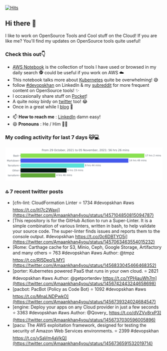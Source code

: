 [![Hits](https://hits.seeyoufarm.com/api/count/incr/badge.svg?url=https%3A%2F%2Fgithub.com%2Fakhan4u%2Fhit-counter&count_bg=%2379C83D&title_bg=%23555555&icon=&icon_color=%23E7E7E7&title=visits&edge_flat=false)](https://hits.seeyoufarm.com)

## Hi there 👋

I like to work on OpenSource Tools and Cool stuff on the Cloud! If you are like me? You'll find my updates on OpenSource tools quite useful!

### Check this out👇

* [AWS Notebook](https://histre.com/public/notebooks/dnllyanu/aws/) is the collection of tools I have used or browsed in my daily search 🕵️ could be useful if you work on AWS ☁️
* This notebook talks more about [Kubernetes](https://histre.com/public/notebooks/6uxdvo3y/kubernetes/) quite be overwhelming! 😅
* follow [#devopskhan](https://www.linkedin.com/feed/hashtag/devopskhan/) on LinkedIn & my [subreddit](https://www.reddit.com/r/devopskhan/) for more frequent content on OpenSource tools! ✨
* I occasionally share stuff on [Pocket](https://getpocket.com/@ej6g8d1dp2829A16a9Tf5d4T6bAMp3d8791rejDe86yem3bm4e14ex4fT4dluk29)!
* A quite noisy birdy on [twitter](https://twitter.com/Amaankhan4you) too! 😂
* Once in a great while I [blog](https://linuxparrot.com/) 😬


- 📫 **How to reach me** : [LinkedIn](https://www.linkedin.com/in/amaan-khan-linux-ninja) damn easy!
- 😄 **Pronouns** : He / Him 🤷‍♂️

### My coding activity for last 7 days 🐱💻

<img src="https://github.com/akhan4u/akhan4u/blob/main/images/stat.svg" alt="Amaan's Wakatime Activity!"/>

### 🔝 7 recent twitter posts
<!-- DEVDOJO:START -->
- [cfn-lint: CloudFormation Linter
⭐️ 1734
#devopskhan #aws
https://t.co/ItI7c2Waxj](https://twitter.com/Amaankhan4you/status/1457104850815094787)
- [This repository is for the GitHub Action to run a Super-Linter. It is a simple combination of various linters, written in bash, to help validate your source code. The super-linter finds issues and reports them to the console output. #devopskhan https://t.co/0c6DBTYO5i](https://twitter.com/Amaankhan4you/status/1457063463554015232)
- [Rome: Carthage cache for S3, Minio, Ceph, Google Storage, Artifactory and many others 
⭐️ 763
#devopskhan #aws
Author: @tmpz
https://t.co/RI5Deq1LMY](https://twitter.com/Amaankhan4you/status/1456833045466468352)
- [porter: Kubernetes powered PaaS that runs in your own cloud.
⭐️ 2821
#devopskhan #aws
Author: @getporterdev
https://t.co/YPHjauWh7m](https://twitter.com/Amaankhan4you/status/1456742443244658698)
- [pacbot: PacBot (Policy as Code Bot)
⭐️ 1092
#devopskhan #aws
https://t.co/MnaLNDPwkO](https://twitter.com/Amaankhan4you/status/1456739324024684547)
- [engine: Deploy your apps on any Cloud provider in just a few seconds
⭐️ 3363
#devopskhan #aws
Author: @Qovery_
https://t.co/dVZVv8rxP3](https://twitter.com/Amaankhan4you/status/1456737030596005896)
- [pacu: The AWS exploitation framework, designed for testing the security of Amazon Web Services environments.
⭐️ 2399
#devopskhan
https://t.co/ySaVm4aVkQ](https://twitter.com/Amaankhan4you/status/1456736591532019714)
<!-- DEVDOJO:END -->

<!-- ![Amaan's GitHub stats](https://github-readme-stats.vercel.app/api?username=akhan4u&count_private=true&show_icons=true&hide=contribs) -->
